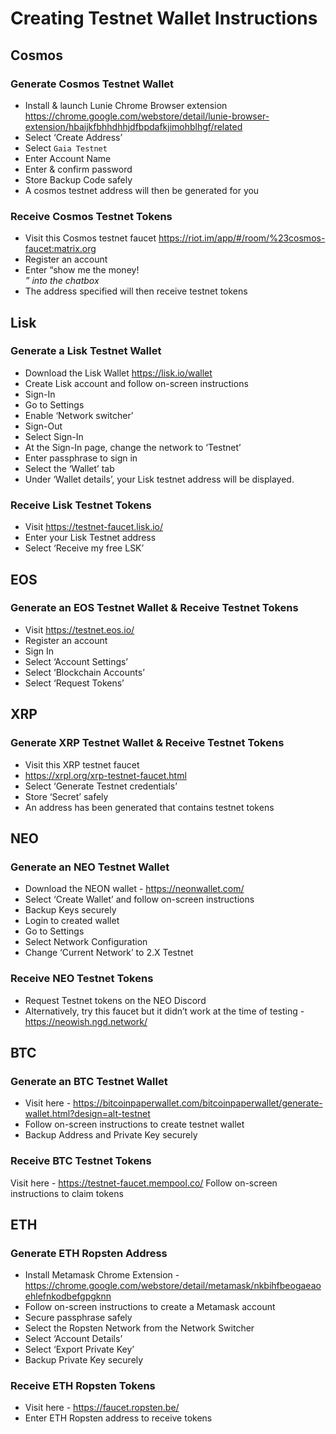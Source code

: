 # Creating Testnet Wallet Instructions

## Cosmos

### Generate Cosmos Testnet Wallet

-   Install & launch Lunie Chrome Browser extension https://chrome.google.com/webstore/detail/lunie-browser-extension/hbaijkfbhhdhhjdfbpdafkjimohblhgf/related
-   Select ‘Create Address’
-   Select `Gaia Testnet`
-   Enter Account Name
-   Enter & confirm password
-   Store Backup Code safely
-   A cosmos testnet address will then be generated for you

### Receive Cosmos Testnet Tokens

-   Visit this Cosmos testnet faucet https://riot.im/app/#/room/%23cosmos-faucet:matrix.org
-   Register an account
-   Enter “show me the money! <ADDRESS>” into the chatbox
-   The address specified will then receive testnet tokens

## Lisk

### Generate a Lisk Testnet Wallet

-   Download the Lisk Wallet https://lisk.io/wallet
-   Create Lisk account and follow on-screen instructions
-   Sign-In
-   Go to Settings
-   Enable ‘Network switcher’
-   Sign-Out
-   Select Sign-In
-   At the Sign-In page, change the network to ‘Testnet’
-   Enter passphrase to sign in
-   Select the ‘Wallet’ tab
-   Under ‘Wallet details’, your Lisk testnet address will be displayed.

### Receive Lisk Testnet Tokens

-   Visit https://testnet-faucet.lisk.io/
-   Enter your Lisk Testnet address
-   Select ‘Receive my free LSK’

## EOS

### Generate an EOS Testnet Wallet & Receive Testnet Tokens

-   Visit https://testnet.eos.io/
-   Register an account
-   Sign In
-   Select ‘Account Settings’
-   Select ‘Blockchain Accounts’
-   Select ‘Request Tokens’

## XRP

### Generate XRP Testnet Wallet & Receive Testnet Tokens

-   Visit this XRP testnet faucet
-   https://xrpl.org/xrp-testnet-faucet.html
-   Select ‘Generate Testnet credentials’
-   Store ‘Secret’ safely
-   An address has been generated that contains testnet tokens

## NEO

### Generate an NEO Testnet Wallet

-   Download the NEON wallet - https://neonwallet.com/
-   Select ‘Create Wallet’ and follow on-screen instructions
-   Backup Keys securely
-   Login to created wallet
-   Go to Settings
-   Select Network Configuration
-   Change ‘Current Network’ to 2.X Testnet

### Receive NEO Testnet Tokens

-   Request Testnet tokens on the NEO Discord
-   Alternatively, try this faucet but it didn’t work at the time of testing - https://neowish.ngd.network/

## BTC

### Generate an BTC Testnet Wallet

-   Visit here - https://bitcoinpaperwallet.com/bitcoinpaperwallet/generate-wallet.html?design=alt-testnet
-   Follow on-screen instructions to create testnet wallet
-   Backup Address and Private Key securely

### Receive BTC Testnet Tokens

Visit here - https://testnet-faucet.mempool.co/
Follow on-screen instructions to claim tokens

## ETH

### Generate ETH Ropsten Address

-   Install Metamask Chrome Extension - https://chrome.google.com/webstore/detail/metamask/nkbihfbeogaeaoehlefnkodbefgpgknn
-   Follow on-screen instructions to create a Metamask account
-   Secure passphrase safely
-   Select the Ropsten Network from the Network Switcher
-   Select ‘Account Details’
-   Select ‘Export Private Key’
-   Backup Private Key securely

### Receive ETH Ropsten Tokens

-   Visit here - https://faucet.ropsten.be/
-   Enter ETH Ropsten address to receive tokens

